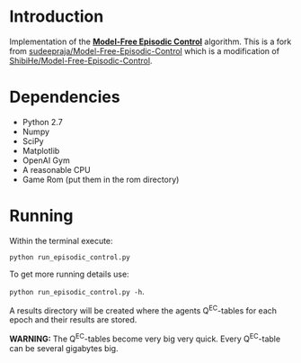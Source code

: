 # Introduction
Implementation of the
**[Model-Free Episodic Control](http://arxiv.org/abs/1606.04460)**
algorithm. This is a fork from
[sudeepraja/Model-Free-Episodic-Control](https://github.com/sudeepraja/Model-Free-Episodic-Control)
which is a modification of
[ShibiHe/Model-Free-Episodic-Control](https://github.com/ShibiHe/Model-Free-Episodic-Control).

# Dependencies
* Python 2.7
* Numpy
* SciPy
* Matplotlib
* OpenAI Gym
* A reasonable CPU
* Game Rom (put them in the rom directory)

# Running
Within the terminal execute:

`python run_episodic_control.py`

To get more running details use:

`python run_episodic_control.py -h`.

A results directory will be created where the agents Q<sup>EC</sup>-tables for
each epoch and their results are stored.

**WARNING:** The Q<sup>EC</sup>-tables become very big very quick.
Every Q<sup>EC</sup>-table can be several gigabytes big.
